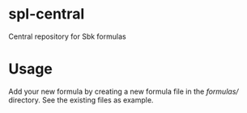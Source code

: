 # spl-central
Central repository for Sbk formulas

# Usage
Add your new formula by creating a new formula file in the _formulas/_ directory.
See the existing files as example.
